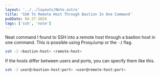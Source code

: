 ```yaml
---
layout: '../../layouts/Note.astro'
title: 'SSH To Remote Host Through Bastion In One Command'
pubDate: 04-27-2024
tags: ['ssh', 'note']
---
```


Neat command I found to SSH into a remote host through a bastion host in one command. This is possible using ProxyJump or the `-J` flag.

```bash
ssh -J <bastion-host> <remote-host>
```

If the hosts differ between users and ports, you can specify them like this.

```bash
ssh -J user@<bastion-host:port> <user@remote-host:port>
```
